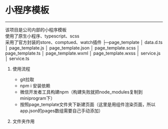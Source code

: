 # 小程序模板
---
该项目是公司内部的小程序模板  
使用了原生小程序、typescript、scss  
采用了官方封装的store、comptued、watch插件
├─page_template
│      data.d.ts
│      page_template.js
│      page_template.json
│      page_template.scss
│      page_template.ts
│      page_template.wxml
│      page_template.wxss
│      service.js
│      service.ts

1. 使用流程
    + git拉取
    + npm i 安装依赖
    + 微信开发者工具构建npm（构建失败就把node_modules复制到 miniprogram下）
    + 按照page_template文件夹下新建页面（这里是用组件渲染页面，所以app.json的pages数组需要自己手动添加）

2. 文件夹作用  


